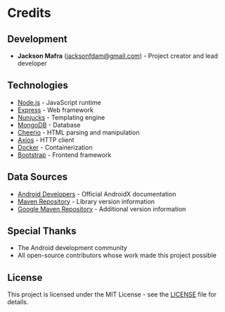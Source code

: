 # Credits

## Development
- **Jackson Mafra** (jacksonfdam@gmail.com) - Project creator and lead developer

## Technologies
- [Node.js](https://nodejs.org/) - JavaScript runtime
- [Express](https://expressjs.com/) - Web framework
- [Nunjucks](https://mozilla.github.io/nunjucks/) - Templating engine
- [MongoDB](https://www.mongodb.com/) - Database
- [Cheerio](https://cheerio.js.org/) - HTML parsing and manipulation
- [Axios](https://axios-http.com/) - HTTP client
- [Docker](https://www.docker.com/) - Containerization
- [Bootstrap](https://getbootstrap.com/) - Frontend framework

## Data Sources
- [Android Developers](https://developer.android.com/jetpack/androidx/versions) - Official AndroidX documentation
- [Maven Repository](https://mvnrepository.com/) - Library version information
- [Google Maven Repository](https://maven.google.com/) - Additional version information

## Special Thanks
- The Android development community
- All open-source contributors whose work made this project possible

## License
This project is licensed under the MIT License - see the [LICENSE](LICENSE) file for details.
